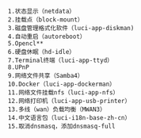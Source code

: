        1.状态显示（netdata）
       2.挂载点（block-mount）
       3.磁盘管理格式化软件（luci-app-diskman)
       4.自动重启（autoreboot）
       5.Opencl**
       6.硬盘休眠（hd-idle）
       7.Terminal终端（luci-app-ttyd）
       8.UPnP
       9.网络文件共享（Samba4）
       10.Docker（luci-app-dockerman）
       11.网络文件挂载nfs（luci-app-nfs）
       12.网络打印机（luci-app-usb-printer）
       13.多线（wan）负载均衡（MWAN3）
       14.中文语言包（luci-i18n-base-zh-cn）
       15.取消dnsmasq，添加dnsmasq-full

   
